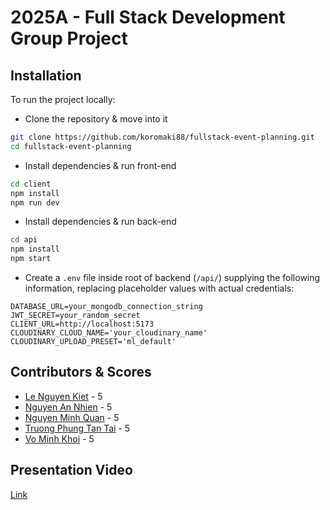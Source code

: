 # 2025A - Full Stack Development Group Project
## Installation
To run the project locally:
- Clone the repository & move into it
```sh
git clone https://github.com/koromaki88/fullstack-event-planning.git
cd fullstack-event-planning
```
- Install dependencies & run front-end
```sh
cd client
npm install
npm run dev
```
- Install dependencies & run back-end
```sh
cd api
npm install
npm start
```
- Create a `.env` file inside root of backend (`/api/`) supplying the following information, replacing placeholder values with actual credentials:
```env
DATABASE_URL=your_mongodb_connection_string
JWT_SECRET=your_random_secret
CLIENT_URL=http://localhost:5173
CLOUDINARY_CLOUD_NAME='your_cloudinary_name'
CLOUDINARY_UPLOAD_PRESET='ml_default'
```
## Contributors & Scores
- [Le Nguyen Kiet](https://github.com/KevlarAinzworth) - 5
- [Nguyen An Nhien](https://github.com/koromaki88) - 5
- [Nguyen Minh Quan](https://github.com/nmquan1) - 5
- [Truong Phung Tan Tai](https://github.com/Tony26112004) - 5
- [Vo Minh Khoi](https://github.com/VoMinhKhoii) - 5
## Presentation Video
[Link]()
